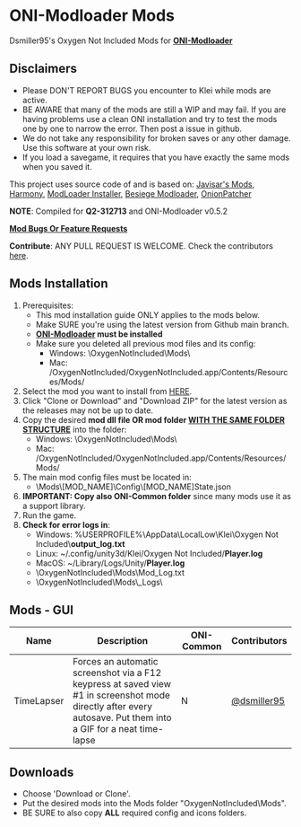 # ONI-Modloader Mods
Dsmiller95's Oxygen Not Included Mods for [**ONI-Modloader**](https://github.com/javisar/ONI-Modloader)


Disclaimers
-----------
* Please DON'T REPORT BUGS you encounter to Klei while mods are active.
* BE AWARE that many of the mods are still a WIP and may fail. If you are having problems use a clean ONI installation and try to test the mods one by one to narrow the error. Then post a issue in github.
* We do not take any responsibility for broken saves or any other damage. Use this software at your own risk.
* If you load a savegame, it requires that you have exactly the same mods when you saved it.

This project uses source code of and is based on: [Javisar's Mods](https://github.com/javisar/ONI-Modloader-Mods), [Harmony](https://github.com/pardeike/Harmony), [ModLoader Installer](https://github.com/zeobviouslyfakeacc/ModLoaderInstaller), [Besiege Modloader](https://github.com/spaar/besiege-modloader), [OnionPatcher](https://forums.kleientertainment.com/topic/81296-mod159-materialcolor-onionpatcher/)


**NOTE**: Compiled for **Q2-312713** and ONI-Modloader v0.5.2

**[Mod Bugs Or Feature Requests](https://github.com/dsmiller95/ONI-Mods/issues/new/choose)**

**Contribute**: ANY PULL REQUEST IS WELCOME. Check the contributors [here](https://github.com/dsmiller95/ONI-Mods/graphs/contributors). 


Mods Installation
-----------------
1. Prerequisites:
   * This mod installation guide ONLY applies to the mods below.
   * Make SURE you're using the latest version from Github main branch.
   * **[ONI-Modloader](https://github.com/javisar/ONI-Modloader#quick-start) must be installed**
   * Make sure you deleted all previous mod files and its config:
     * Windows: \OxygenNotIncluded\Mods\
	 * Mac: /OxygenNotIncluded/OxygenNotIncluded.app/Contents/Resources/Mods/
1. Select the mod you want to install from [HERE](https://github.com/dsmiller95/ONI-Mods/tree/master/Mods).
2. Click "Clone or Download" and "Download ZIP" for the latest version as the releases may not be up to date.
3. Copy the desired **mod dll file OR mod folder [WITH THE SAME FOLDER STRUCTURE](https://github.com/dsmiller95/ONI-Mods/tree/master/.github/folders.png)** into the folder:
   * Windows: \OxygenNotIncluded\Mods\
   * Mac: /OxygenNotIncluded/OxygenNotIncluded.app/Contents/Resources/Mods/
4. The main mod config files must be located in:
   * \Mods\\[MOD_NAME]\Config\\[MOD_NAME]State.json
5. **IMPORTANT: Copy also ONI-Common folder** since many mods use it as a support library.
6. Run the game.
7. **Check for error logs in**:
   * Windows: %USERPROFILE%\AppData\LocalLow\Klei\Oxygen Not Included\\**output_log.txt** 
   * Linux: ~/.config/unity3d/Klei/Oxygen Not Included/**Player.log**
   * MacOS: ~/Library/Logs/Unity/**Player.log**
   * \OxygenNotIncluded\Mods\Mod_Log.txt
   * \OxygenNotIncluded\Mods\\_Logs\


Mods - GUI
--------------------
| Name  | Description | ONI-Common | Contributors |
| ----- | ----------- | ---------- | ------- |
| TimeLapser | Forces an automatic screenshot via a F12 keypress at saved view #1 in screenshot mode directly after every autosave. Put them into a GIF for a neat time-lapse | N | [@dsmiller95](https://https://github.com/dsmiller95)

Downloads
---------
* Choose 'Download or Clone'.
* Put the desired mods into the Mods folder "OxygenNotIncluded\Mods".
* BE SURE to also copy **ALL** required config and icons folders.



